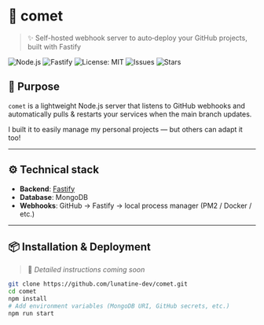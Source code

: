 # 🌙 comet

> ✨ Self-hosted webhook server to auto‑deploy your GitHub projects, built with Fastify

![Node.js](https://img.shields.io/badge/Node.js-20.x-green?logo=node.js)
![Fastify](https://img.shields.io/badge/Fastify-%F0%9F%90%8D-lightgrey?logo=fastify)
![License: MIT](https://img.shields.io/badge/license-MIT-blue.svg)
![Issues](https://img.shields.io/github/issues/lunatine-dev/comet)
![Stars](https://img.shields.io/github/stars/lunatine-dev/comet?style=social)

## 🚀 Purpose

`comet` is a lightweight Node.js server that listens to GitHub webhooks and automatically pulls & restarts your services when the main branch updates.

I built it to easily manage my personal projects — but others can adapt it too!

---

## ⚙️ Technical stack

-   **Backend**: [Fastify](https://fastify.dev)
-   **Database**: MongoDB
-   **Webhooks**: GitHub → Fastify → local process manager (PM2 / Docker / etc.)

---

## 📦 Installation & Deployment

> 📝 _Detailed instructions coming soon_

```bash
git clone https://github.com/lunatine-dev/comet.git
cd comet
npm install
# Add environment variables (MongoDB URI, GitHub secrets, etc.)
npm run start
```
